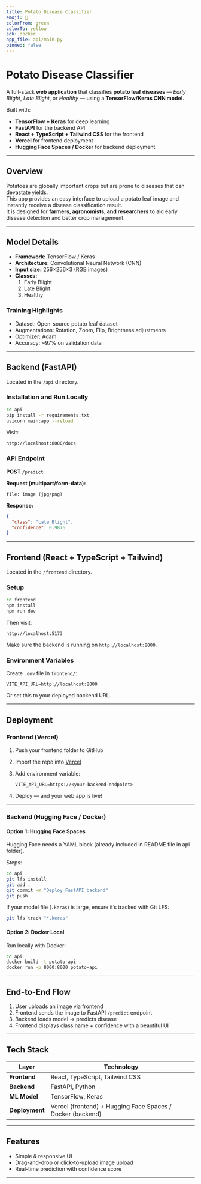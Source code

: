 ```yaml
---
title: Potato Disease Classifier
emoji: 🥔
colorFrom: green
colorTo: yellow
sdk: docker
app_file: api/main.py
pinned: false
---
```


# Potato Disease Classifier

A full-stack **web application** that classifies **potato leaf diseases** — *Early Blight*, *Late Blight*, or *Healthy* — using a **TensorFlow/Keras CNN model**.  

Built with:
- **TensorFlow + Keras** for deep learning  
- **FastAPI** for the backend API  
- **React + TypeScript + Tailwind CSS** for the frontend  
- **Vercel** for frontend deployment  
- **Hugging Face Spaces / Docker** for backend deployment  

---

## Overview

Potatoes are globally important crops but are prone to diseases that can devastate yields.  
This app provides an easy interface to upload a potato leaf image and instantly receive a disease classification result.  
It is designed for **farmers, agronomists, and researchers** to aid early disease detection and better crop management.

---

## Model Details

- **Framework:** TensorFlow / Keras  
- **Architecture:** Convolutional Neural Network (CNN)  
- **Input size:** 256×256×3 (RGB images)  
- **Classes:**
  1. Early Blight 
  2. Late Blight  
  3. Healthy  

### Training Highlights
- Dataset: Open-source potato leaf dataset  
- Augmentations: Rotation, Zoom, Flip, Brightness adjustments  
- Optimizer: Adam  
- Accuracy: ~97% on validation data  

---

## Backend (FastAPI)

Located in the `/api` directory.

### Installation and Run Locally

```bash
cd api
pip install -r requirements.txt
uvicorn main:app --reload
````

Visit:

```
http://localhost:8000/docs
```

### API Endpoint

**POST** `/predict`

**Request (multipart/form-data):**

```
file: image (jpg/png)
```

**Response:**

```json
{
  "class": "Late Blight",
  "confidence": 0.9876
}
```
---

## Frontend (React + TypeScript + Tailwind)

Located in the `/frontend` directory.

### Setup

```bash
cd frontend
npm install
npm run dev
```

Then visit:

```
http://localhost:5173
```

Make sure the backend is running on `http://localhost:8000`.

### Environment Variables

Create `.env` file in `frontend/`:

```
VITE_API_URL=http://localhost:8000
```

Or set this to your deployed backend URL.

---

## Deployment

### Frontend (Vercel)

1. Push your frontend folder to GitHub
2. Import the repo into [Vercel](https://vercel.com/)
3. Add environment variable:

   ```
   VITE_API_URL=https://<your-backend-endpoint>
   ```
4. Deploy — and your web app is live!

---

### Backend (Hugging Face / Docker)

#### Option 1: Hugging Face Spaces

Hugging Face needs a YAML block (already included in README file in api folder).

Steps:

```bash
cd api
git lfs install
git add .
git commit -m "Deploy FastAPI backend"
git push
```

If your model file (`.keras`) is large, ensure it’s tracked with Git LFS:

```bash
git lfs track "*.keras"
```

#### Option 2: Docker Local

Run locally with Docker:

```bash
cd api
docker build -t potato-api .
docker run -p 8000:8000 potato-api
```

---

## End-to-End Flow

1. User uploads an image via frontend
2. Frontend sends the image to FastAPI `/predict` endpoint
3. Backend loads model → predicts disease
4. Frontend displays class name + confidence with a beautiful UI

---

## Tech Stack

| Layer          | Technology                                                 |
| -------------- | ---------------------------------------------------------- |
| **Frontend**   | React, TypeScript, Tailwind CSS                            |
| **Backend**    | FastAPI, Python                                            |
| **ML Model**   | TensorFlow, Keras                                          |
| **Deployment** | Vercel (frontend) + Hugging Face Spaces / Docker (backend) |

---

## Features
- Simple & responsive UI
- Drag-and-drop or click-to-upload image upload
- Real-time prediction with confidence score


---
